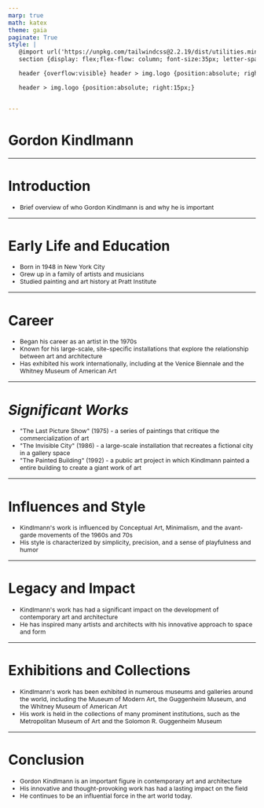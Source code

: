 ```yaml
---
marp: true
math: katex
theme: gaia
paginate: True
style: |
   @import url('https://unpkg.com/tailwindcss@2.2.19/dist/utilities.min.css');
   section {display: flex;flex-flow: column; font-size:35px; letter-spacing:1.4px;}

   header {overflow:visible} header > img.logo {position:absolute; right:15px;}

   header > img.logo {position:absolute; right:15px;}


---
```

<!-- backgroundImage: url('backgrounds/aaabstract (10).png') -->
<!-- _class: lead -->

 # **Gordon Kindlmann**

---
<style scoped>p,li {font-size:0.96em}</style>

 # Introduction
- Brief overview of who Gordon Kindlmann is and why he is important


---
<style scoped>p,li {font-size:0.88em}</style>

 # Early Life and Education

- Born in 1948 in New York City
- Grew up in a family of artists and musicians
- Studied painting and art history at Pratt Institute

---
<style scoped>p,li {font-size:0.88em}</style>

 # Career
- Began his career as an artist in the 1970s
- Known for his large-scale, site-specific installations that explore the relationship between art and architecture
- Has exhibited his work internationally, including at the Venice Biennale and the Whitney Museum of American Art


---
<style scoped>p,li {font-size:0.88em}</style>

 # _Significant Works_
- "The Last Picture Show" (1975) - a series of paintings that critique the commercialization of art
- "The Invisible City" (1986) - a large-scale installation that recreates a fictional city in a gallery space
- "The Painted Building" (1992) - a public art project in which Kindlmann painted a entire building to create a giant work of art


---
<style scoped>p,li {font-size:0.92em}</style>

 # Influences and Style
- Kindlmann's work is influenced by Conceptual Art, Minimalism, and the avant-garde movements of the 1960s and 70s
- His style is characterized by simplicity, precision, and a sense of playfulness and humor


---
<style scoped>p,li {font-size:0.92em}</style>

 # **Legacy and Impact**

- Kindlmann's work has had a significant impact on the development of contemporary art and architecture
- He has inspired many artists and architects with his innovative approach to space and form

---
<style scoped>p,li {font-size:0.92em}</style>

 # Exhibitions and Collections
- Kindlmann's work has been exhibited in numerous museums and galleries around the world, including the Museum of Modern Art, the Guggenheim Museum, and the Whitney Museum of American Art
- His work is held in the collections of many prominent institutions, such as the Metropolitan Museum of Art and the Solomon R. Guggenheim Museum


---
<style scoped>p,li {font-size:0.88em}</style>

 # Conclusion
- Gordon Kindlmann is an important figure in contemporary art and architecture
- His innovative and thought-provoking work has had a lasting impact on the field
- He continues to be an influential force in the art world today.

